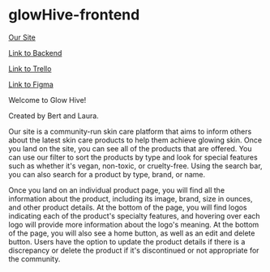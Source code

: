 # glowHive-frontend

[Our Site](https://glowhive.netlify.app/)

[Link to Backend](https://github.com/laura-williams-1/glowHive-backend)

[Link to Trello](https://trello.com/b/nTkNYWRD/glowhive)

[Link to Figma](https://www.figma.com/file/ZwjNNNpaYScOCtAwSrf3rR/Design?type=design&node-id=0-1&t=OmuqxijdVK8hhOnB-0)

Welcome to Glow Hive!

Created by Bert and Laura.


Our site is a community-run skin care platform that aims to inform others about the latest skin care products to help them achieve glowing skin. Once you land on the site, you can see all of the products that are offered. You can use our filter to sort the products by type and look for special features such as whether it's vegan, non-toxic, or cruelty-free. Using the search bar, you can also search for a product by type, brand, or name.

Once you land on an individual product page, you will find all the information about the product, including its image, brand, size in ounces, and other product details. At the bottom of the page, you will find logos indicating each of the product's specialty features, and hovering over each logo will provide more information about the logo's meaning. At the bottom of the page, you will also see a home button, as well as an edit and delete button. Users have the option to update the product details if there is a discrepancy or delete the product if it's discontinued or not appropriate for the community.
